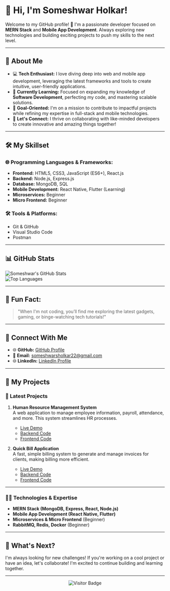 # 👋 **Hi, I'm Someshwar Holkar!**  

Welcome to my GitHub profile! 🚀 I'm a passionate developer focused on **MERN Stack** and **Mobile App Development**. Always exploring new technologies and building exciting projects to push my skills to the next level.

---

## 🌟 **About Me**  

- 💻 **Tech Enthusiast:** I love diving deep into web and mobile app development, leveraging the latest frameworks and tools to create intuitive, user-friendly applications.  
- 🌱 **Currently Learning:** Focused on expanding my knowledge of **Software Development**, perfecting my code, and mastering scalable solutions.  
- 🎯 **Goal-Oriented:** I'm on a mission to contribute to impactful projects while refining my expertise in full-stack and mobile technologies.  
- 💬 **Let's Connect:** I thrive on collaborating with like-minded developers to create innovative and amazing things together!

---

## 🛠️ **My Skillset**  

### 🌐 **Programming Languages & Frameworks:**  
- **Frontend:** HTML5, CSS3, JavaScript (ES6+), React.js  
- **Backend:** Node.js, Express.js  
- **Database:** MongoDB, SQL  
- **Mobile Development:** React Native, Flutter (Learning)  
- **Microservices:** Beginner  
- **Micro Frontend:** Beginner  

### 🛠️ **Tools & Platforms:**  
- Git & GitHub  
- Visual Studio Code  
- Postman

---

## 📊 **GitHub Stats**  

![Someshwar's GitHub Stats](https://github-readme-stats.vercel.app/api?username=holkar-somesh01&show_icons=true&theme=radical)  
![Top Languages](https://github-readme-stats.vercel.app/api/top-langs/?username=holkar-somesh01&layout=compact&theme=radical&hide=css,html)  



---

## 🌟 **Fun Fact:**  

> "When I'm not coding, you’ll find me exploring the latest gadgets, gaming, or binge-watching tech tutorials!"

---

## 🔗 **Connect With Me**  

- 🌐 **GitHub:** [GitHub Profile](https://github.com/holkar-somesh01)  
- 📧 **Email:** [someshwarsholkar22@gmail.com](mailto:someshwarsholkar22@gmail.com)  
- 🌐 **LinkedIn:** [LinkedIn Profile](https://www.linkedin.com/in/someshwar-holkar-819503314?utm_source=share&utm_campaign=share_via&utm_content=profile&utm_medium=android_app)

---

## 🚀 **My Projects**  

### **📝 Latest Projects**  

1. **Human Resource Management System**  
   A web application to manage employee information, payroll, attendance, and more. This system streamlines HR processes.  
   - [Live Demo](https://human-resource-management-system-xjin.onrender.com/)  
   - [Backend Code](https://github.com/holkar-somesh01/Human-Resource-Management-Backend)  
   - [Frontend Code](https://github.com/holkar-somesh01/Human-Resource-Management-Frontend)

2. **Quick Bill Application**  
   A fast, simple billing system to generate and manage invoices for clients, making billing more efficient.  
   - [Live Demo](https://quick-billing-application.onrender.com/)  
   - [Backend Code](https://github.com/holkar-somesh01/Quick-Billing-App-Backend)  
   - [Frontend Code](https://github.com/holkar-somesh01/Quick-Billing-App-Frontend)

---

### 🧑‍💻 **Technologies & Expertise**  

- **MERN Stack (MongoDB, Express, React, Node.js)**  
- **Mobile App Development (React Native, Flutter)**  
- **Microservices & Micro Frontend** (Beginner)  
- **RabbitMQ, Redis, Docker** (Beginner)

---

## 📅 **What's Next?**  
I'm always looking for new challenges! If you're working on a cool project or have an idea, let's collaborate! I'm excited to continue building and learning together.

---

<div align="center">  
  <img src="https://visitor-badge.glitch.me/badge?page_id=holkar-somesh01" alt="Visitor Badge" />  
</div>  
